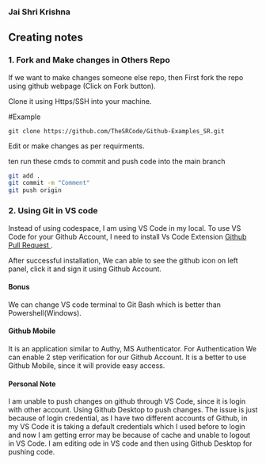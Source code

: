 ### Jai Shri Krishna

## Creating notes

### 1. Fork and Make changes in Others Repo 

If we want to make changes someone else repo, then
First fork the repo using github webpage (Click on Fork button).

Clone it using Https/SSH into your machine.

#Example

`git clone https://github.com/TheSRCode/Github-Examples_SR.git`

Edit or make changes as per requirments.

ten run these cmds to commit and push code into the main branch

```  sh 
git add .
git commit -m "Comment"
git push origin
```

### 2. Using Git in VS code

Instead of using codespace, I am using VS Code in my local.
To use VS Code for your Github Account, I need to install Vs Code Extension [ Github Pull Request ]( https://marketplace.visualstudio.com/items?itemName=GitHub.vscode-pull-request-github ).

After successful installation, We can able to see the github icon on left panel, click it and sign it using Github Account.

#### Bonus
We can change VS code terminal to Git Bash which is better than Powershell(Windows).

#### Github Mobile

It is an application similar to Authy, MS Authenticator.
For Authentication We can enable 2 step verification for our Github Account.
It is a better to use Github Mobile, since it will provide easy access.

#### Personal Note
I am unable to push changes on github through VS Code, since it is login with other account.
Using Github Desktop to push changes. The issue is just because of login credential, as I have two different accounts of Github, in my VS Code it is taking a default credentials which I used before to login and now I am getting error may be because of cache and unable to logout in VS Code.
I am editing ode in VS code and then using Github Desktop for pushing code.
